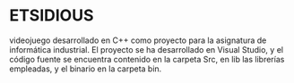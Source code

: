 # ETSIDIOUS
videojuego desarrollado en C++ como proyecto para la asignatura de informática industrial.
El proyecto se ha desarrollado en Visual Studio, y el código fuente se encuentra contenido en la carpeta Src, en lib las librerías empleadas, y el binario en la carpeta bin.
